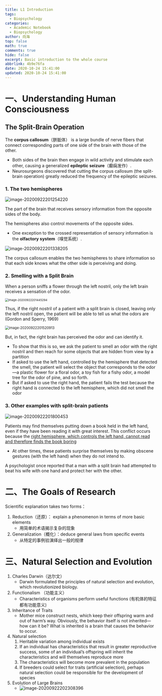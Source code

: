 ```yaml
---
title: L1 Introduction
tags:
  - Biopsychology
categories:
  - Academic Notebook
  - Biopsychology
author: 向海
top: false
math: true
comments: true
hide: false
excerpt: Basic introduction to the whole course
abbrlink: 4b9e76fa
date: 2020-10-24 15:41:00
updated: 2020-10-24 15:41:00
---
```


# 一、Understanding Human Consciousness

## The Split-Brain Operation

The **corpus callosum**（胼胝体） is a large bundle of nerve fibers that connect corresponding parts of one side of the brain with those of the other.

+ Both sides of the brain then engage in wild activity and stimulate each other, causing a generalized **epileptic seizure**（癫痫发作）.
+ Neurosurgeons discovered that cutting the corpus callosum (the split-brain operation) greatly reduced the frequency of the epileptic seizures.

### 1. The two hemispheres

![image-20200922201254220](https://hexo20200628-1259353497.cos.ap-guangzhou.myqcloud.com/Articles/Academic_Notes/Biopsychology//image-20200922201254220.png)

The part of the brain that receives sensory information from the opposite sides of the body.

The hemispheres also control movements of the opposite sides.

+ One exception to the crossed representation of sensory information is the **olfactory system**（嗅觉系统）.

<img src="https://hexo20200628-1259353497.cos.ap-guangzhou.myqcloud.com/Articles/Academic_Notes/Biopsychology//image-20200922201338205.png" alt="image-20200922201338205"  />

The corpus callosum enables the two hemispheres to share information so that each side knows what the other side is perceiving and doing.

### 2. Smelling with a Split Brain

When a person sniffs a flower through the left nostril, only the left brain receives a sensation of the odor.

<img src="https://hexo20200628-1259353497.cos.ap-guangzhou.myqcloud.com/Articles/Academic_Notes/Biopsychology//image-20200922201445294.png" alt="image-20200922201445294" style="zoom:67%;" />

Thus, if the right nostril of a patient with a split brain is closed, leaving only the left nostril open, the patient will be able to tell us what the odors are (Gordon and Sperry, 1969)

<img src="https://hexo20200628-1259353497.cos.ap-guangzhou.myqcloud.com/Articles/Academic_Notes/Biopsychology//image-20200922201520913.png" alt="image-20200922201520913" style="zoom:80%;" />

But, in fact, the right brain has perceived the odor and can identify it.

+ To show that this is so, we ask the patient to smell an odor with the right nostril and then reach for some objects that are hidden from view by a partition
+ If asked to use the left hand, controlled by the hemisphere that detected the smell, the patient will select the object that corresponds to the odor—a plastic flower for a floral odor, a toy fish for a fishy odor, a model tree for the odor of pine, and so forth.
+ But if asked to use the right hand, the patient fails the test because the right hand is connected to the left hemisphere, which did not smell the odor

### 3. Other examples with split-brain patients 

![image-20200922201800453](https://hexo20200628-1259353497.cos.ap-guangzhou.myqcloud.com/Articles/Academic_Notes/Biopsychology//image-20200922201800453.png)

Patients may find themselves putting down a book held in the left hand, even if they have been reading it with great interest. This conflict occurs because the <u>right hemisphere, which controls the left hand, cannot read and therefore finds the book boring</u>

+ At other times, these patients surprise themselves by making obscene gestures (with the left hand) when they do not intend to.

A psychologist once reported that a man with a split brain had attempted to beat his wife with one hand and protect her with the other. 

# 二、The Goals of Research

Scientific explanation takes two forms：

1. Reduction（还原）： explain a phenomenon in terms of more basic elements
   + ⽤简单的术语揭示复杂的现象
2. Generalization（概化）：deduce general laws from specific events
   + 从特定的事例验演绎出⼀般的规律

# 三、Natural Selection and Evolution

1. Charles Darwin（达尔⽂） 
   + Darwin formulated the principles of natural selection and evolution, which revolutionized biology.
2. Functionalism （功能主义） 
   + Characteristics of organisms perform useful functions (有机体的特征都有功能意义)
3. Inheritance of Traits 
   + Mother mice construct nests, which keep their offspring warm and out of harm’s way. Obviously, the behavior itself is not inherited—how can it be? What is inherited is a brain that causes the behavior to occur.
4. Natural selection
   1. Heritable variation among individual exists 
   2. If an individual has characteristics that result in greater reproductive success, some of an individual’s offspring will inherit the characteristics and will themselves reproduce more
   3. The characteristics will become more prevalent in the population
   4. If breeders could select for traits (artificial selection), perhaps natural selection could be responsible for the development of species
5. Evolution of Large Brains
   + ![image-20200922202308396](https://hexo20200628-1259353497.cos.ap-guangzhou.myqcloud.com/Articles/Academic_Notes/Biopsychology//image-20200922202308396.png)